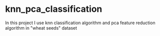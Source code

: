 # knn_pca_classification
In this project I use knn classification algorithm and pca feature reduction algorithm in "wheat seeds" dataset 
